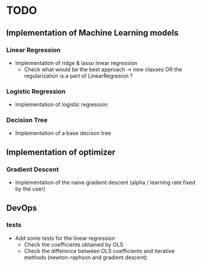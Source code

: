 # TODO 

## Implementation of Machine Learning models 

### Linear Regression 
- Implementation of ridge & lasso linear regression 
    - Check what would be the best approach -> new classes OR the regularization is a part of LinearRegresion ? 

### Logistic Regression
- Implementation of logistic regression 

### Decision Tree
- Implementation of a base decison tree

## Implementation of optimizer 

### Gradient Descent 
- Implementation of the naive gradient descent (alpha / learning rate fixed by the user)

## DevOps 

### tests 
- Add some tests for the linear regression 
    - Check the coefficients obtained by OLS 
    - Check the difference between OLS coefficients and iterative methods (newton-raphson and gradient descent)


